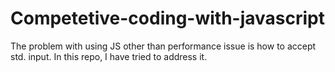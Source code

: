 # Competetive-coding-with-javascript
The problem with using JS other than performance issue is how to accept std. input. In this repo, I have tried to address it.
